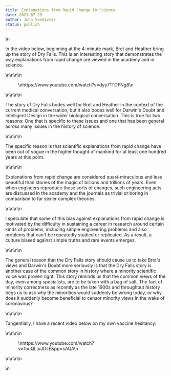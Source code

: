 ```yaml
---
title: Explanations from Rapid Change in Science
date: 2021-07-29
author: John Vandivier
status: publish
---
```


<!-- wp:paragraph -->\n<p>In the video below, beginning at the 4-minute mark, Bret and Heather bring up the story of Dry Falls. This is an interesting story that demonstrates the way explanations from rapid change are viewed in the academy and in science.</p>\n<!-- /wp:paragraph -->\n\n<!-- wp:embed {\"url\":\"https://www.youtube.com/watch?v=dyy71TOFNg8\",\"type\":\"video\",\"providerNameSlug\":\"youtube\",\"responsive\":true,\"className\":\"wp-embed-aspect-16-9 wp-has-aspect-ratio\"} -->\n<figure class=\"wp-block-embed is-type-video is-provider-youtube wp-block-embed-youtube wp-embed-aspect-16-9 wp-has-aspect-ratio\"><div class=\"wp-block-embed__wrapper\">\nhttps://www.youtube.com/watch?v=dyy71TOFNg8\n</div></figure>\n<!-- /wp:embed -->\n\n<!-- wp:paragraph -->\n<p>The story of Dry Falls bodes well for Bret and Heather in the context of the current medical conversation, but it also bodes well for Darwin's Doubt and Intelligent Design in the wider biological conversation. This is true for two reasons: One that is specific to these issues and one that has been general across many issues in the history of science.</p>\n<!-- /wp:paragraph -->\n\n<!-- wp:paragraph -->\n<p>The specific reason is that scientific explanations from rapid change have been out of vogue in the higher thought of mankind for at least one hundred years at this point.</p>\n<!-- /wp:paragraph -->\n\n<!-- wp:paragraph -->\n<p>Explanations from rapid change are considered quasi-miraculous and less beautiful than stories of the magic of billions and trillions of years. Even when engineers reproduce these sorts of changes, such engineering acts are discussed in the academy and the journals as trivial or boring in comparison to far sexier complex theories.</p>\n<!-- /wp:paragraph -->\n\n<!-- wp:paragraph -->\n<p>I speculate that some of this bias against explanations from rapid change is motivated by the difficulty in sustaining a career in research around certain kinds of problems, including simple engineering problems and also problems that can't be repeatedly studied or replicated. As a result, a culture biased against simple truths and rare events emerges.</p>\n<!-- /wp:paragraph -->\n\n<!-- wp:paragraph -->\n<p>The general reason that the Dry Falls story should cause us to take Bret's views and Darwin's Doubt more seriously is that the Dry Falls story is another case of the common story in history where a minority scientific voice was proven right. This story reminds us that the common views of the day, even among specialists, are to be taken with a bag of salt. The fact of minority correctness as recently as the late 1900s and throughout history begs us to ask why the minorities would suddenly be wrong today, or why does it suddenly become beneficial to censor minority views in the wake of coronavirus?</p>\n<!-- /wp:paragraph -->\n\n<!-- wp:paragraph -->\n<p>Tangentially, I have a recent video below on my own vaccine hesitancy:</p>\n<!-- /wp:paragraph -->\n\n<!-- wp:embed {\"url\":\"https://www.youtube.com/watch?v=1buQLiuJDsE\\u0026pp=sAQA\",\"type\":\"video\",\"providerNameSlug\":\"youtube\",\"responsive\":true,\"className\":\"wp-embed-aspect-16-9 wp-has-aspect-ratio\"} -->\n<figure class=\"wp-block-embed is-type-video is-provider-youtube wp-block-embed-youtube wp-embed-aspect-16-9 wp-has-aspect-ratio\"><div class=\"wp-block-embed__wrapper\">\nhttps://www.youtube.com/watch?v=1buQLiuJDsE&amp;pp=sAQA\n</div></figure>\n<!-- /wp:embed -->\n\n<!-- wp:paragraph -->\n<p></p>\n<!-- /wp:paragraph -->